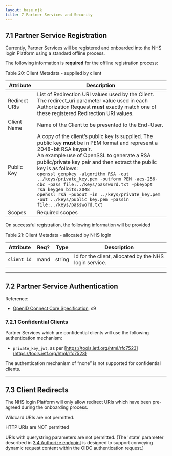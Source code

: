 ```yaml
---
layout: base.njk
title: 7 Partner Services and Security 
---
```


## 7.1 Partner Service Registration

Currently, Partner Services will be registered and onboarded into the NHS login Platform using a standard offline process.

The following information is **required** for the offline registration process:

<dl><dt>Table 20: Client Metadata - supplied by client</dt></dl>

| Attribute     | Description |
| ------------- | ----------- |
| Redirect URIs | List of Redirection URI values used by the Client. <br>The redirect_uri parameter value used in each Authorization Request **must** exactly match one of these registered Redirection URI values. |
| Client Name   | Name of the Client to be presented to the End-User. |
| Public Key    | A copy of the client’s public key is supplied. The public key **must** be in PEM format and represent a 2048-bit RSA keypair. <br>An example use of OpenSSL to generate a RSA public/private key pair and then extract the public key is as follows: <br> `openssl genpkey -algorithm RSA -out ../keys/private_key.pem -outform PEM -aes-256-cbc -pass file:../keys/password.txt -pkeyopt rsa_keygen_bits:2048` <br> `openssl rsa -pubout -in ../keys/private_key.pem -out ../keys/public_key.pem -passin file:../keys/password.txt` |
| Scopes        | Required scopes |

On successful registration, the following information will be provided 

<dl><dt>Table 21: Client Metadata - allocated by NHS login</dt></dl>

| Attribute   | Req? | Type   | Description |
| ----------- | ---- | ------ | ----------- |
| `client_id` | mand | string | Id for the client, allocated by the NHS login service. |



---

## 7.2 Partner Service Authentication

Reference:
- [OpenID Connect Core Specification](https://openid.net/specs/openid-connect-core-1_0.html), s9

### 7.2.1 Confidential Clients

Partner Services which are confidential clients will use the following authentication mechanism:

- `private_key_jwt`, as per [https://tools.ietf.org/html/rfc7523](https://tools.ietf.org/html/rfc7523)

The authentication mechanism of “none” is not supported for confidential clients.

---

## 7.3 Client Redirects

The NHS login Platform will only allow redirect URIs which have been pre-agreed during the onboarding process.

Wildcard URIs are not permitted.

HTTP URIs are NOT permitted

URIs with querystring parameters are not permitted. (The 'state' parameter described in [3.4 Authorize endpoint](https://nhsconnect.github.io/nhslogin/interface-spec-doc-3) is designed to support conveying dynamic request content within the OIDC authentication request.)